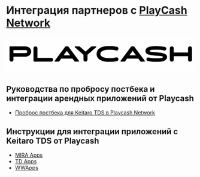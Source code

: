 # Интеграция партнеров с [PlayCash Network](https://playcash.network/ru/)
[![PC WIDE LOGO](assets/wide-logo.png)](https://playcash.network/ru/)
## Руководства по пробросу постбека и интеграции арендных приложений от Playcash
* [Проброс постбека для Keitaro TDS в Playcash Network](playcash-keitaro-tracking-pixel-setup.md)
## Инструкции для интеграции приложений с Keitaro TDS от Playcash
* [MIRA Apps](keitaro-mira-apps.md)
* [TD Apps](keitaro-td-apps.md)
* [WWApps](keitaro-wwapps.md)